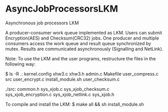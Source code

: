 AsyncJobProcessorsLKM
=====================

Asynchronous job processors LKM

A producer-consumer work queue implemented as LKM. Users can submit Encryption(AES) and Checksum(CRC32) jobs. One producer and multiple consumers access the work queue and result queue synchronized by mutex. Results are communicated asynchronously (Signalling and NetLink).

Note: To use the LKM and the user programs, restructure the files in the following way:

$ ls -R
.:
kernel.config   xhw3.c          xhw3.h
admin.c         Makefile        user_compress.c  
src             user_encrypt.c  install_module.sh
user_checksum.c  

./src:
common.h                sys_xjob.c            sys_xjob_checksum.c    
sys_xjob_encryption.c   sys_xjob_netlink.c    sys_xjob.h


To compile and install the LKM:
$ make all && sh install_module.sh
